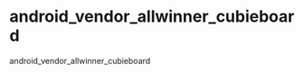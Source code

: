 android_vendor_allwinner_cubieboard
===================================

android_vendor_allwinner_cubieboard